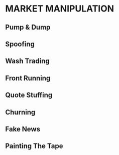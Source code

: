 # MARKET MANIPULATION

## Pump & Dump

## Spoofing

## Wash Trading

## Front Running

## Quote Stuffing

## Churning

## Fake News

## Painting The Tape